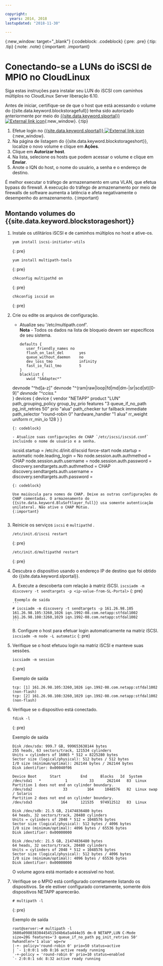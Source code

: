 ```yaml
---

copyright:
  years: 2014, 2018
lastupdated: "2018-11-30"

---
```

{:new_window: target="_blank"}
{:codeblock: .codeblock}
{:pre: .pre}
{:tip: .tip}
{:note: .note}
{:important: .important}

# Conectando-se a LUNs do iSCSI de MPIO no CloudLinux

Siga estas instruções para instalar seu LUN do iSCSI com caminhos múltiplos no CloudLinux Server liberação 6.10.

Antes de iniciar, certifique-se de que o host que está acessando o volume do {{site.data.keyword.blockstoragefull}} tenha sido autorizado anteriormente por meio do [{{site.data.keyword.slportal}} ![External link icon](../../icons/launch-glyph.svg "External link icon")](https://control.softlayer.com/){:new_window}.
{:tip}

1. Efetue login no [{{site.data.keyword.slportal}} ![External link icon](../../icons/launch-glyph.svg "External link icon")](https://control.softlayer.com/){:new_window}.
2. Na página de listagem do {{site.data.keyword.blockstorageshort}}, localize o novo volume e clique em **Ações**.
3. Clique em **Autorizar host**.
4. Na lista, selecione os hosts que podem acessar o volume e clique em **Enviar**.
5. Anote o IQN do host, o nome do usuário, a senha e o endereço de destino.

É melhor executar o tráfego de armazenamento em uma VLAN, que efetua bypass do firewall. A execução do tráfego de armazenamento por meio de firewalls de software aumenta a latência e afeta negativamente o desempenho do armazenamento.
{:important}

## Montando volumes do {{site.data.keyword.blockstorageshort}}

1. Instale os utilitários iSCSI e de caminhos múltiplos no host e ative-os.
   ```
   yum install iscsi-initiator-utils
   ```
   {: pre}

   ```
   yum install multipath-tools

   ```
   {: pre}

   ```
   chkconfig multipathd on
   ```
   {: pre}

   ```
   chkconfig iscsid on
   ```
   {: pre}

2. Crie ou edite os arquivos de configuração.
   - Atualize seu '/etc/multipath.conf'. <br/>**Nota** - Todos os dados na lista de bloqueio devem ser específicos de seu sistema.
     ```
     defaults {
        user_friendly_names no
        flush_on_last_del       yes
        queue_without_daemon    no
        dev_loss_tmo            infinity
        fast_io_fail_tmo        5
     }
     blacklist {
        wwid "SAdaptec*"
   devnode "^hd[a-z]"
   devnode "^(ram|raw|loop|fd|md|dm-|sr|scd|st)[0-9]*"
        devnode "^cciss.*"  
   }
   devices {
     device {
        vendor "NETAPP"
   product "LUN"
   path_grouping_policy group_by_prio
   features "3 queue_if_no_path pg_init_retries 50"
   prio "alua"
   path_checker tur
   failback immediate
   path_selector "round-robin 0"
   hardware_handler "1 alua"
   rr_weight uniform
   rr_min_io 128
   }
     }
     ```
     {: codeblock}

   - Atualize suas configurações de CHAP `/etc/iscsi/iscsid.conf` incluindo o nome de usuário e a senha.

     ```
     iscsid.startup = /etc/rc.d/init.d/iscsid force-start
     node.startup = automatic
     node.leading_login = No
     node.session.auth.authmethod = CHAP
     node.session.auth.username = <USER NAME VALUE FROM PORTAL>
     node.session.auth.password = <PASSWORD VALUE FROM PORTAL>
     discovery.sendtargets.auth.authmethod = CHAP
     discovery.sendtargets.auth.username = <USER NAME VALUE FROM PORTAL>
     discovery.sendtargets.auth.password = <PASSWORD VALUE FROM PORTAL>
     ```
     {: codeblock}

     Use maiúscula para nomes de CHAP. Deixe as outras configurações do CHAP comentadas. O armazenamento do {{site.data.keyword.BluSoftlayer_full}} usa somente autenticação unilateral. Não ative o CHAP Mútuo.
     {:important}


3. Reinicie os serviços  ` iscsi `  e  ` multipathd ` .
   ```
   /etc/init.d/iscsi restart   
   ```
   {: pre}

   ```
   /etc/init.d/multipathd restart   
   ```
   {: pre}

4. Descubra o dispositivo usando o endereço IP de destino que foi obtido do {{site.data.keyword.slportal}}.

     A. Execute a descoberta com relação à matriz iSCSI.
       ```
       iscsiadm -m discovery -t sendtargets -p <ip-value-from-SL-Portal>
       ```
       {: pre}

        Exemplo de saída
       ```
       # iscsiadm -m discovery -t sendtargets -p 161.26.98.105
       161.26.98.105:3260,1026 iqn.1992-08.com.netapp:stfdal1002
       161.26.98.108:3260,1029 iqn.1992-08.com.netapp:stfdal1002
       ```

     B. Configure o host para efetuar login automaticamente na matriz iSCSI.
       ```
       iscsiadm -m node -L automatic
       ```
       {: pre}

5. Verifique se o host efetuou login na matriz iSCSI e manteve suas sessões.
   ```
   iscsiadm -m session
   ```
   {: pre}

   Exemplo de saída
   ```
   tcp: [1] 161.26.98.105:3260,1026 iqn.1992-08.com.netapp:stfdal1002 (non-flash)
   tcp: [2] 161.26.98.108:3260,1029 iqn.1992-08.com.netapp:stfdal1002 (non-flash)
   ```


6. Verifique se o dispositivo está conectado.
   ```
   fdisk -l
   ```
   {: pre}

   Exemplo de saída
   ```
   Disk /dev/sda: 999.7 GB, 999653638144 bytes
   255 heads, 63 sectors/track, 121534 cylinders
   Units = cylinders of 16065 * 512 = 8225280 bytes
   Sector size (logical/physical): 512 bytes / 512 bytes
   I/O size (minimum/optimal): 262144 bytes / 262144 bytes
   Disk identifier: 0x00040f06

   Device Boot      Start         End      Blocks   Id  System
   /dev/sda1   *           1          33      262144   83  Linux
   Partition 1 does not end on cylinder boundary.
   /dev/sda2              33         164     1048576   82  Linux swap / Solaris
   Partition 2 does not end on cylinder boundary.
   /dev/sda3             164      121535   974912512   83  Linux

   Disk /dev/sdb: 21.5 GB, 21474836480 bytes
   64 heads, 32 sectors/track, 20480 cylinders
   Units = cylinders of 2048 * 512 = 1048576 bytes
   Sector size (logical/physical): 512 bytes / 4096 bytes
   I/O size (minimum/optimal): 4096 bytes / 65536 bytes
   Disk identifier: 0x00000000

   Disk /dev/sdc: 21.5 GB, 21474836480 bytes
   64 heads, 32 sectors/track, 20480 cylinders
   Units = cylinders of 2048 * 512 = 1048576 bytes
   Sector size (logical/physical): 512 bytes / 4096 bytes
   I/O size (minimum/optimal): 4096 bytes / 65536 bytes
   Disk identifier: 0x00000000
   ```

   O volume agora está montado e acessível no host.

7. Verifique se o MPIO está configurado corretamente listando os dispositivos. Se ele estiver configurado corretamente, somente dois dispositivos NETAPP aparecerão.

   ```
   # multipath -l
   ```
   {: pre}

   Exemplo de saída
   ```
   root@server:~# multipath -l
   3600a098038304454515d4b6a5a444e35 dm-0 NETAPP,LUN C-Mode
   size=20G features='3 queue_if_no_path pg_init_retries 50' hwhandler='1 alua' wp=rw
   |-+- policy='round-robin 0' prio=50 status=active
   | `- 1:0:0:1 sdb 8:16 active ready running
   `-+-policy = 'round-robin 0' prio=10 status=enabled
   `- 2:0:0:1 sdc 8:32 active ready running
   ```
